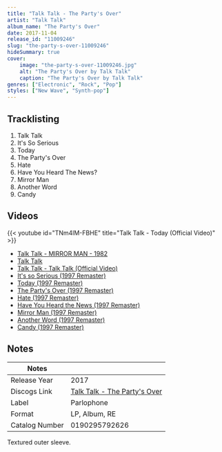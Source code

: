 ```yaml
---
title: "Talk Talk - The Party's Over"
artist: "Talk Talk"
album_name: "The Party's Over"
date: 2017-11-04
release_id: "11009246"
slug: "the-party-s-over-11009246"
hideSummary: true
cover:
    image: "the-party-s-over-11009246.jpg"
    alt: "The Party's Over by Talk Talk"
    caption: "The Party's Over by Talk Talk"
genres: ["Electronic", "Rock", "Pop"]
styles: ["New Wave", "Synth-pop"]
---
```


## Tracklisting
1. Talk Talk
2. It's So Serious
3. Today
4. The Party's Over
5. Hate
6. Have You Heard The News?
7. Mirror Man
8. Another Word
9. Candy

## Videos
{{< youtube id="TNm4lM-FBHE" title="Talk Talk - Today (Official Video)" >}}
- [Talk Talk - MIRROR MAN - 1982](https://www.youtube.com/watch?v=MKirbC-GCG8)
- [Talk Talk](https://www.youtube.com/watch?v=0uA5Qe5PSWw)
- [Talk Talk - Talk Talk (Official Video)](https://www.youtube.com/watch?v=2IgjUYrDbWI)
- [It's so Serious (1997 Remaster)](https://www.youtube.com/watch?v=cSautOeiZqQ)
- [Today (1997 Remaster)](https://www.youtube.com/watch?v=gMDN4MbSKqw)
- [The Party's Over (1997 Remaster)](https://www.youtube.com/watch?v=kNXYKYkqvE8)
- [Hate (1997 Remaster)](https://www.youtube.com/watch?v=4rqUYKKSyHE)
- [Have You Heard the News (1997 Remaster)](https://www.youtube.com/watch?v=aYIKfkTJYcs)
- [Mirror Man (1997 Remaster)](https://www.youtube.com/watch?v=YMZ0ApjY5IQ)
- [Another Word (1997 Remaster)](https://www.youtube.com/watch?v=Gm0KdMrhifw)
- [Candy (1997 Remaster)](https://www.youtube.com/watch?v=3IrMmXrpDv4)


## Notes

| Notes          |             |
| ---------------| ----------- |
| Release Year   | 2017 |
| Discogs Link   | [Talk Talk - The Party's Over](https://www.discogs.com/release/11009246-Talk-Talk-The-Partys-Over) |
| Label          | Parlophone |
| Format         | LP, Album, RE |
| Catalog Number | 0190295792626 |

Textured outer sleeve.   

